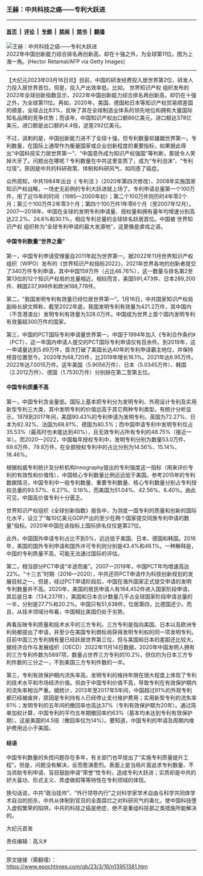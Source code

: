 ### 王赫：中共科技之癌——专利大跃进

---

#### [首页](../../../..?n13951381) &nbsp;|&nbsp; [评论](../../../../../epoch-comment?n13951381) &nbsp;|&nbsp; [专题](../../../../../epoch-special?n13951381) &nbsp;|&nbsp; [禁闻](../../../../../epoch-news?n13951381) &nbsp;|&nbsp; [禁书](../../../../../books?n13951381) &nbsp;|&nbsp; [翻墙](https://github.com/gfw-breaker/nogfw/blob/master/README.md?n13951381)


<div><img alt="王赫：中共科技之癌——专利大跃进" class="attachment-djy_600_400 size-djy_600_400 wp-post-image" src="https://i.epochtimes.com/assets/uploads/2023/03/id13951442-GettyImages-1229470000-.jpeg"/>
<div class="caption">
 2022年中国创新能力综合排名再创新高，却在十强之外，为全球第11位。图为上海一角。(Hector Retamal/AFP via Getty Images)
</div></div><hr/><div class="post_content" id="artbody" itemprop="articleBody">
 <!-- article content begin -->
 <p>
  【大纪元2023年03月16日讯】目前，中国的研发经费投入居世界第2位，研发人力投入居世界首位。但是，投入产出效率低。比如，
  <ok href="https://www.epochtimes.com/gb/tag/%E4%B8%96%E7%95%8C%E7%9F%A5%E8%AF%86%E4%BA%A7%E6%9D%83.html">
   世界知识产权
  </ok>
  组织发布的2022年全球创新指数显示，2022年中国创新能力综合排名再创新高，却仍在十强之外，为全球第11位。再如，2020年，美国、德国和日本等知识产权贸易顺差国的顺差，全球占比83%，反映了其在全球制造业体系的领先地位和拥有大量国际知名品牌的竞争优势；而该年，中国知识产权出口额86亿美元，进口额达378亿美元，进口额是出口额的4.4倍，逆差292亿美元。
 </p>
 <p>
  不过，讽刺的是，中国创新能力进不了全球十强，但专利数量却雄踞世界第一。专利数量，在国际上通常作为衡量国家或企业创新程度的重要指标，如果据此得出“中国科技实力居世界第一”、“中国意外成为知识产权强国”等判断，那就令人笑掉大牙了。问题出在哪呢？专利数量在中共这里变质了，成为“专利泡沫”、“专利垃圾”。原因是中共的科研政策、体制和科研风气，如同患了癌症。
 </p>
 <p>
  众所周知，中共1984年出台《
  <ok href="https://www.epochtimes.com/gb/tag/%E4%B8%93%E5%88%A9%E6%B3%95.html">
   专利法
  </ok>
  》（2020年第四次修改）、2008年实施国家知识产权战略，一场史无前例的专利大跃进就上场了。专利申请总量第一个100万件，用了近15年的时间（1985—2000年初）；第二个100万件则历时4年零2个月；第三个100万件2年零3个月；第四个100万件1年零6个月（至2007年12月）。2007—2018年，中国在全球的发明专利申请量、授权量和拥有量年均增速分别高达22.2%、24.6%和30.1%，相应专利总量的全球排名跃居首位。中国被
  <ok href="https://www.epochtimes.com/gb/tag/%E4%B8%96%E7%95%8C%E7%9F%A5%E8%AF%86%E4%BA%A7%E6%9D%83.html">
   世界知识产权
  </ok>
  组织称为“全球专利申请的最大发源地”，这更像是虐戏之语。
 </p>
 <h4>
  中国专利数量“世界之最”
 </h4>
 <p>
  第一，中国专利申请受理量自2011年起为世界第一。据2022年11月世界知识产权组织（WIPO）发布的《世界知识产权指标2022》，2021年世界各地的创新者提交了340万件专利申请，其中中国159万件（占比46.76%），这一数量与排名第2至第13位的12个知识产权局的总量相近。相较而言，美国591,473件、日本289,200件、韩国237,998件和欧洲188,778件。
 </p>
 <p>
  第二，“我国发明专利有效量已经位居世界第一”。1月16日，中共国家知识产权局副局长胡文辉称，截至2022年底，我国发明专利有效量为421.2万件，其中国内（不含港澳台）发明专利有效量为328.0万件。中国成为世界上首个国内发明专利有效量超300万件的国家。
 </p>
 <p>
  第三，中国的PCT国际专利申请量世界第一。中国于1994年加入《专利合作条约》（PCT），这一年国内申请人提交的PCT国际专利申请仅有百余件。到2019年，这一申请量达到5.89万件，首次打破了美国长达40年的专利申请霸主地位，并保持榜首位置至今。2020年为68,720件，比2019年增长16.1%。2021年达6.95万件。2022年达7.0015万件。这年美国（5.9056万件）、日本（5.0345万件）、韩国（2.2012万件）、德国（1.7530万件）分别排在第二至第五位。
 </p>
 <h4>
  中国专利质量不高
 </h4>
 <p>
  第一，中国专利含金量低。国际上基本把专利分为发明专利、外观设计专利及实用新型专利三大类，其中发明专利的价值远高于其它两种专利类型。有统计分析显示，1978到2017年间，美国90.43%的专利申请为发明专利，英国为72.27%、日本为82.92%、法国为68.81%、德国为80.5%；而中国申请专利中发明专利仅占35.53%（最高时也未能达到40%），且无效专利占所有专利的48.75%（接近一半）。而2020—2022，中国每年授权专利中，发明专利分别为数量53.0万件、69.6万件、79.8万件，在全部授权专利中的占比分别为14.56%、15.14%、18.46%。
 </p>
 <p>
  根据权威专利统计及分析机构Innography提出的专利强度这一指标（用来评价专利的有效性和价值性），中国核心专利数量比例远远低于美国。参考2015年的专利数据情况，中国专利中一般专利数量、重要专利数量、核心专利数量分别占专利授权总量的93.57%、6.27%、0.16%，而美国为51.04%、42.56%、6.40%。由此可见，中国高价值专利十分匮乏。
 </p>
 <p>
  世界知识产权组织《全球创新指数》报告中，为测度一国专利的质量和创新的国际化水平，设立了“每10亿美元GDP产出的至少在两个国家提交同族专利申请的数量”指标。2020年中国在该指标上国际排名仅仅是第27位。
 </p>
 <p>
  此外，中国国外申请专利占比不到5%，远远低于美国、日本、德国和韩国。2016年，美国的国外专利申请和国外许可专利则分别是43.4%和48.1%。一种解释是，中国的专利质量不高，可能无法通过国际的评估。
 </p>
 <p>
  第二，相当部分PCT申请“半途而废”。2007—2019年，中国PCT年均增速高达22%。“十三五”时期（2016—2020），中共还将PCT申请作为科技创新规划的发展目标之一。但是，经过PCT申请阶段后，中国在海外国家正式提交申请的发明专利数量并不高。2020年，美国的居民申请人有184,452件进入国家阶段申请，其后是日本（134,237件），美国和日本合计数量几乎占全球国家阶段申请总量的一半，分别是27.7%和20.2%。中国只有51,638件，位居第四，比德国还少。而且，从技术领域分布看，中国相比美国仍处于劣势。
 </p>
 <p>
  再看反映专利质量和技术水平的三方专利。三方专利是指向美国、日本以及欧洲专利局都提出了申请，并至少在美国专利商标局获得发明专利权的同一项发明专利。目前中国三方专利拥有量已经跃居世界第三位，但与美国和日本的差距还比较大。据经济合作与发展组织（OECD）2022年11月14日数据，2020年中国发明人拥有的三方专利件数为5897项，数量占世界三方专利的10.2%，但仅约为日本三方专利件数的三分之一，不到美国三方专利件数的一半。
 </p>
 <p>
  第三，专利有效保护期内流失率高。发明专利的维持年限在很大程度上体现了专利的技术水平和市场经济价值。但由于中国专利价值不高，导致专利在有效保护期内的流失率相当严重。据统计，2013年至2017年5年间，中国超过91%的外观专利都已经被废弃，原因是专利持有人已经停止支付维护费用；实用新型专利的流失率61%；发明专利的五年间的撤回率也高达37%（专利有效保护期为20年）。通过简单加权计算，中国专利的平均五年期撤回率约63%（基本均未达到专利有效保护期）。这是美国的4.5倍（撤回率仅为14%）。要知道，中国专利的申请及周期内维护费用远小于美国。
 </p>
 <h4>
  结语
 </h4>
 <p>
  中国专利数量的失控问题存在多年，有关部门也早提出了“实施专利质量提升工程”。但是，问题没有解决，反而愈演愈烈。表面上是当局片面追求专利数量、不当资助专利申请、盲目鼓励申请“荣誉”性专利，造成专利大跃进；实质却是中共的好大喜功、形式主义、弄虚做假等等特性在专利领域的体现。
 </p>
 <p>
  换句话说，中共“政治挂帅”、“外行领导内行”之对科学家学术自由与科学共同体学术自治的扼杀，中共从体制到官员的全面腐烂之对科研风气的毒化，使中国科技堕入虚假繁荣的陷阱。中共的科技之癌是绝症，绝不是重组科技部之类措施所能解决的。
 </p>
 <p>
  大纪元首发
 </p>
 <p>
  责任编辑：高义#
 </p>
 <!-- article content end -->
 <div id="below_article_ad">
 </div>
</div>


---

原文链接（需翻墙）：https://www.epochtimes.com/gb/23/3/16/n13951381.htm